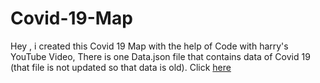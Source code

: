 # Covid-19-Map
Hey , i created this Covid 19 Map with the help of Code with harry's YouTube Video, 
There is one Data.json file that contains data of Covid 19 (that file is not updated so that data is old).
Click [here](https://jaimin78.github.io/Covid-19-Map/)
